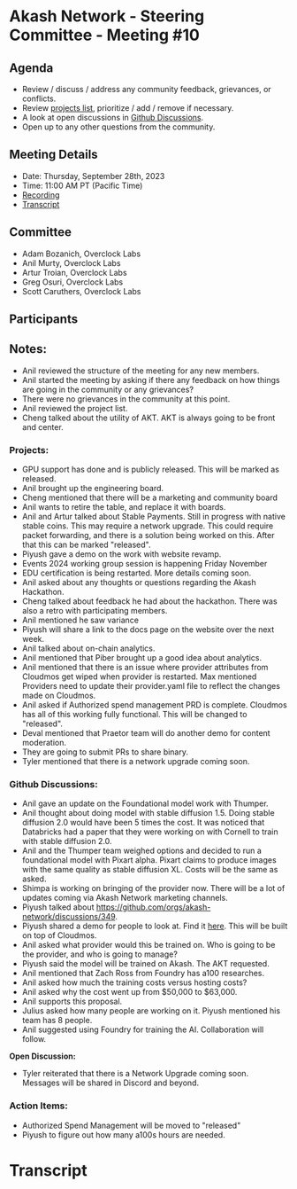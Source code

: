 # Akash Network - Steering Committee - Meeting #10

## Agenda

- Review / discuss / address any community feedback, grievances, or conflicts.
- Review [projects list](../projects-list/README.md), prioritize / add / remove if necessary.
- A look at open discussions in [Github Discussions](https://github.com/orgs/akash-network/discussions).
- Open up to any other questions from the community.

## Meeting Details

- Date: Thursday, September 28th, 2023
- Time: 11:00 AM PT (Pacific Time)
- [Recording](https://bw2dirmu4darmwcx74o24hzfkjzs7f33grrc5rdihgysff4kxyta.arweave.net/DbQ0RZTgwRZYV_8drh8lUnMvl3s0Yi7EaDmxIpeKviY)
- [Transcript](#transcript)

## Committee

- Adam Bozanich, Overclock Labs
- Anil Murty, Overclock Labs
- Artur Troian, Overclock Labs
- Greg Osuri, Overclock Labs
- Scott Caruthers, Overclock Labs

## Participants




## Notes:

- Anil reviewed the structure of the meeting for any new members.
- Anil started the meeting by asking if there any feedback on how things are going in the community or any grievances?
- There were no grievances in the community at this point.
- Anil reviewed the project list.
- Cheng talked about the utility of AKT. AKT is always going to be front and center.


### Projects:

- GPU support has done and is publicly released. This will be marked as released.
- Anil brought up the engineering board.
- Cheng mentioned that there will be a marketing and community board
- Anil wants to retire the table, and replace it with boards.
- Anil and Artur talked about Stable Payments. Still in progress with native stable coins. This may require a network upgrade. This could require packet forwarding, and there is a solution being worked on this. After that this can be marked "released".
- Piyush gave a demo on the work with website revamp. 
- Events 2024 working group session is happening Friday November 
- EDU certification is being restarted. More details coming soon.
- Anil asked about any thoughts or questions regarding the Akash Hackathon.
- Cheng talked about feedback he had about the hackathon. There was also a retro with participating members.
- Anil mentioned he saw variance
- Piyush will share a link to the docs page on the website over the next week.
- Anil talked about on-chain analytics.
- Anil mentioned that Piber brought up a good idea about analytics.
- Anil mentioned that there is an issue where provider attributes from Cloudmos get wiped when provider is restarted. Max mentioned Providers need to update their provider.yaml file to reflect the changes made on Cloudmos.
- Anil asked if Authorized spend management PRD is complete. Cloudmos has all of this working fully functional. This will be changed to "released".
- Deval mentioned that Praetor team will do another demo for content moderation.
- They are going to submit PRs to share binary.
- Tyler mentioned that there is a network upgrade coming soon. 


### Github Discussions:

- Anil gave an update on the Foundational model work with Thumper.
- Anil thought about doing model with stable diffusion 1.5. Doing stable diffusion 2.0 would have been 5 times the cost. It was noticed that Databricks had a paper that they were working on with Cornell to train with stable diffusion 2.0.
- Anil and the Thumper team weighed options and decided to run a foundational model with Pixart alpha. Pixart claims to produce images with the same quality as stable diffusion XL. Costs will be the same as asked.
- Shimpa is working on bringing of the provider now. There will be a lot of updates coming via Akash Network marketing channels.
- Piyush talked about https://github.com/orgs/akash-network/discussions/349.
- Piyush shared a demo for people to look at. Find it [here](https://www.loom.com/share/55b7f978c66b4153b23336a0702e8248?sid=81a11736-ff67-49ee-974d-0427e704e347). This will be built on top of Cloudmos.
- Anil asked what provider would this be trained on. Who is going to be the provider, and who is going to manage?
- Piyush said the model will be trained on Akash. The AKT requested.
- Anil mentioned that Zach Ross from Foundry has a100 researches.
- Anil asked how much the training costs versus hosting costs?
- Anil asked why the cost went up from $50,000 to $63,000.
- Anil supports this proposal.
- Julius asked how many people are working on it. Piyush mentioned his team has 8 people.
- Anil suggested using Foundry for training the AI. Collaboration will follow.


**Open Discussion:**

- Tyler reiterated that there is a Network Upgrade coming soon. Messages will be shared in Discord and beyond. 
  
### Action Items:

- Authorized Spend Management will be moved to "released"
- Piyush to figure out how many a100s hours are needed. 



# **Transcript**
